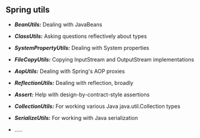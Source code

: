 ## Spring utils

- ***BeanUtils:***             Dealing with JavaBeans

- ***ClassUtils:***            Asking questions reflectively about types

- ***SystemPropertyUtils:***   Dealing with System properties

- ***FileCopyUtils:***         Copying InputStream and OutputStream implementations

- ***AopUtils:***              Dealing with Spring's AOP proxies

- ***ReflectionUtils:***       Dealing with reflection, broadly

- ***Assert:***                Help with design-by-contract-style assertions

- ***CollectionUtils:***       For working various Java java.util.Collection types

- ***SerializeUtils:***        For working with Java serialization

- .....
